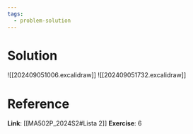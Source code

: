 ```yaml
---
tags:
  - problem-solution
---
```

# Solution
![[202409051006.excalidraw]]
![[202409051732.excalidraw]]
# Reference
**Link**: [[MA502P_2024S2#Lista 2]]
**Exercise**: 6